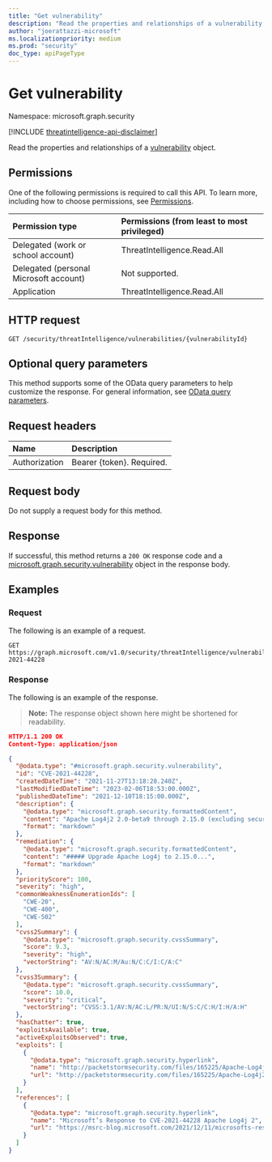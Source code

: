```yaml
---
title: "Get vulnerability"
description: "Read the properties and relationships of a vulnerability object."
author: "joerattazzi-microsoft"
ms.localizationpriority: medium
ms.prod: "security"
doc_type: apiPageType
---
```


# Get vulnerability

Namespace: microsoft.graph.security

[!INCLUDE [threatintelligence-api-disclaimer](../../includes/threatintelligence-api-disclaimer.md)]

Read the properties and relationships of a [vulnerability](../resources/security-vulnerability.md) object.

## Permissions

One of the following permissions is required to call this API. To learn more, including how to choose permissions, see [Permissions](/graph/permissions-reference).

| Permission type                        | Permissions (from least to most privileged) |
| :------------------------------------- | :------------------------------------------ |
| Delegated (work or school account)     | ThreatIntelligence.Read.All                 |
| Delegated (personal Microsoft account) | Not supported.                              |
| Application                            | ThreatIntelligence.Read.All                 |

## HTTP request

<!-- {
  "blockType": "ignored"
}
-->

```http
GET /security/threatIntelligence/vulnerabilities/{vulnerabilityId}
```

## Optional query parameters

This method supports some of the OData query parameters to help customize the response. For general information, see [OData query parameters](/graph/query-parameters).

## Request headers

| Name          | Description               |
| :------------ | :------------------------ |
| Authorization | Bearer {token}. Required. |

## Request body

Do not supply a request body for this method.

## Response

If successful, this method returns a `200 OK` response code and a [microsoft.graph.security.vulnerability](../resources/security-vulnerability.md) object in the response body.

## Examples

### Request

The following is an example of a request.

<!-- {
  "blockType": "request",
  "name": "get_vulnerability",
  "sampleKeys": ["CVE-2021-44228"]
}
-->

```http
GET https://graph.microsoft.com/v1.0/security/threatIntelligence/vulnerabilities/CVE-2021-44228
```

### Response

The following is an example of the response.

> **Note:** The response object shown here might be shortened for readability.

<!-- {
  "blockType": "response",
  "truncated": true,
  "@odata.type": "microsoft.graph.security.vulnerability"
}
-->

```json
HTTP/1.1 200 OK
Content-Type: application/json

{
  "@odata.type": "#microsoft.graph.security.vulnerability",
  "id": "CVE-2021-44228",
  "createdDateTime": "2021-11-27T13:18:28.240Z",
  "lastModifiedDateTime": "2023-02-06T18:53:00.000Z",
  "publishedDateTime": "2021-12-10T18:15:00.000Z",
  "description": {
    "@odata.type": "microsoft.graph.security.formattedContent",
    "content": "Apache Log4j2 2.0-beta9 through 2.15.0 (excluding security releases 2.12.2, 2.12.3, and 2.3.1) JNDI features used in configuration, log messages, and parameters do not protect against attacker controlled LDAP and other JNDI related endpoints...",
    "format": "markdown"
  },
  "remediation": {
    "@odata.type": "microsoft.graph.security.formattedContent",
    "content": "##### Upgrade Apache Log4j to 2.15.0...",
    "format": "markdown"
  },
  "priorityScore": 100,
  "severity": "high",
  "commonWeaknessEnumerationIds": [
    "CWE-20",
    "CWE-400",
    "CWE-502"
  ],
  "cvss2Summary": {
    "@odata.type": "microsoft.graph.security.cvssSummary",
    "score": 9.3,
    "severity": "high",
    "vectorString": "AV:N/AC:M/Au:N/C:C/I:C/A:C"
  },
  "cvss3Summary": {
    "@odata.type": "microsoft.graph.security.cvssSummary",
    "score": 10.0,
    "severity": "critical",
    "vectorString": "CVSS:3.1/AV:N/AC:L/PR:N/UI:N/S:C/C:H/I:H/A:H"
  },
  "hasChatter": true,
  "exploitsAvailable": true,
  "activeExploitsObserved": true,
  "exploits": [
    {
      "@odata.type": "microsoft.graph.security.hyperlink",
      "name": "http://packetstormsecurity.com/files/165225/Apache-Log4j2-2.14.1-Remote-Code-Execution.html",
      "url": "http://packetstormsecurity.com/files/165225/Apache-Log4j2-2.14.1-Remote-Code-Execution.html"
    }
  ],
  "references": [
    {
      "@odata.type": "microsoft.graph.security.hyperlink",
      "name": "Microsoft’s Response to CVE-2021-44228 Apache Log4j 2",
      "url": "https://msrc-blog.microsoft.com/2021/12/11/microsofts-response-to-cve-2021-44228-apache-log4j2/",
    }
  ]
}
```
